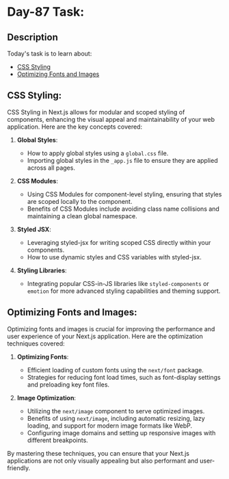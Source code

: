 # Day-87 Task:

## Description
Today's task is to learn about:

- [CSS Styling](https://nextjs.org/learn/dashboard-app/css-styling)
- [Optimizing Fonts and Images](https://nextjs.org/learn/dashboard-app/optimizing-fonts-images)


## CSS Styling:
CSS Styling in Next.js allows for modular and scoped styling of components, enhancing the visual appeal and maintainability of your web application. Here are the key concepts covered:

1. **Global Styles**:
   - How to apply global styles using a `global.css` file.
   - Importing global styles in the `_app.js` file to ensure they are applied across all pages.

2. **CSS Modules**:
   - Using CSS Modules for component-level styling, ensuring that styles are scoped locally to the component.
   - Benefits of CSS Modules include avoiding class name collisions and maintaining a clean global namespace.

3. **Styled JSX**:
   - Leveraging styled-jsx for writing scoped CSS directly within your components.
   - How to use dynamic styles and CSS variables with styled-jsx.

4. **Styling Libraries**:
   - Integrating popular CSS-in-JS libraries like `styled-components` or `emotion` for more advanced styling capabilities and theming support.


## Optimizing Fonts and Images:
Optimizing fonts and images is crucial for improving the performance and user experience of your Next.js application. Here are the optimization techniques covered:

1. **Optimizing Fonts**:
   - Efficient loading of custom fonts using the `next/font` package.
   - Strategies for reducing font load times, such as font-display settings and preloading key font files.

2. **Image Optimization**:
   - Utilizing the `next/image` component to serve optimized images.
   - Benefits of using `next/image`, including automatic resizing, lazy loading, and support for modern image formats like WebP.
   - Configuring image domains and setting up responsive images with different breakpoints.

By mastering these techniques, you can ensure that your Next.js applications are not only visually appealing but also performant and user-friendly.